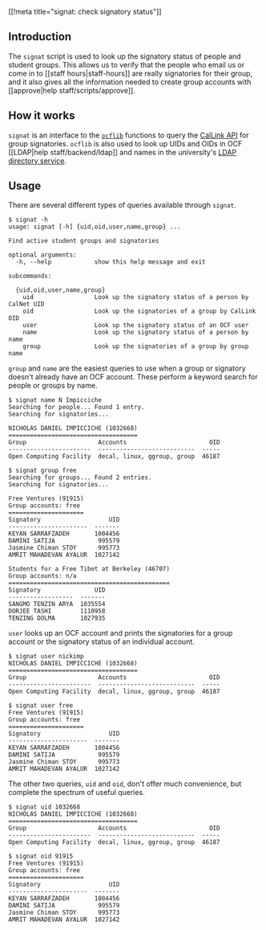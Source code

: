 [[!meta title="signat: check signatory status"]]

## Introduction

The `signat` script is used to look up the signatory status of people
and student groups. This allows us to verify that the people who email
us or come in to [[staff hours|staff-hours]] are really signatories for their group, and
it also gives all the information needed to create group accounts with
[[approve|help staff/scripts/approve]].

## How it works

`signat` is an interface to the [`ocflib`][ocflib] functions to query
the [CalLink API][callinkapi] for group signatories. `ocflib` is also
used to look up UIDs and OIDs in OCF [[LDAP|help staff/backend/ldap]] and
names in the university's [LDAP directory service][berkeleyldap].

[ocflib]: github.com/ocf/ocflib
[callinkapi]: https://studentservices.berkeley.edu/WebServices/StudentGroupServiceV2/Service.asmx
[berkeleyldap]: https://wikihub.berkeley.edu/display/calnet/LDAP+Directory+Service

## Usage

There are several different types of queries available through `signat`.

```text
$ signat -h
usage: signat [-h] {uid,oid,user,name,group} ...

Find active student groups and signatories

optional arguments:
  -h, --help            show this help message and exit

subcommands:

  {uid,oid,user,name,group}
    uid                 Look up the signatory status of a person by CalNet UID
    oid                 Look up the signatories of a group by CalLink OID
    user                Look up the signatory status of an OCF user
    name                Look up the signatory status of a person by name
    group               Look up the signatories of a group by group name
```

`group` and `name` are the easiest queries to use when a group or
signatory doesn't already have an OCF account. These perform a keyword
search for people or groups by name.

```text
$ signat name N Impicciche
Searching for people... Found 1 entry.
Searching for signatories...

NICHOLAS DANIEL IMPICCICHE (1032668)
====================================
Group                    Accounts                       OID
-----------------------  ---------------------------  -----
Open Computing Facility  decal, linux, ggroup, group  46187

$ signat group free
Searching for groups... Found 2 entries.
Searching for signatories...

Free Ventures (91915)
Group accounts: free
=====================
Signatory                   UID
----------------------  -------
KEYAN SARRAFZADEH       1004456
DAMINI SATIJA            995579
Jasmine Chiman STOY      995773
AMRIT MAHADEVAN AYALUR  1027142

Students for a Free Tibet at Berkeley (46707)
Group accounts: n/a
=============================================
Signatory               UID
------------------  -------
SANGMO TENZIN ARYA  1035554
DORJEE TASHI        1110958
TENZING DOLMA       1027935
```

`user` looks up an OCF account and prints the signatories for a group
account or the signatory status of an individual account.

```text
$ signat user nickimp
NICHOLAS DANIEL IMPICCICHE (1032668)
====================================
Group                    Accounts                       OID
-----------------------  ---------------------------  -----
Open Computing Facility  decal, linux, ggroup, group  46187

$ signat user free
Free Ventures (91915)
Group accounts: free
=====================
Signatory                   UID
----------------------  -------
KEYAN SARRAFZADEH       1004456
DAMINI SATIJA            995579
Jasmine Chiman STOY      995773
AMRIT MAHADEVAN AYALUR  1027142
```

The other two queries, `uid` and `oid`, don't offer much convenience,
but complete the spectrum of useful queries.

```text
$ signat uid 1032668
NICHOLAS DANIEL IMPICCICHE (1032668)
====================================
Group                    Accounts                       OID
-----------------------  ---------------------------  -----
Open Computing Facility  decal, linux, ggroup, group  46187

$ signat oid 91915
Free Ventures (91915)
Group accounts: free
=====================
Signatory                   UID
----------------------  -------
KEYAN SARRAFZADEH       1004456
DAMINI SATIJA            995579
Jasmine Chiman STOY      995773
AMRIT MAHADEVAN AYALUR  1027142
```
